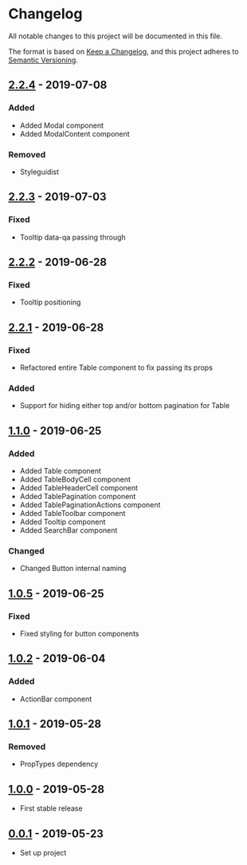 # Changelog
All notable changes to this project will be documented in this file.

The format is based on [Keep a Changelog](https://keepachangelog.com/en/1.0.0/),
and this project adheres to [Semantic Versioning](https://semver.org/spec/v2.0.0.html).

## [2.2.4] - 2019-07-08
### Added
- Added Modal component
- Added ModalContent component

### Removed
- Styleguidist

## [2.2.3] - 2019-07-03
### Fixed
- Tooltip data-qa passing through

## [2.2.2] - 2019-06-28
### Fixed
- Tooltip positioning

## [2.2.1] - 2019-06-28
### Fixed
- Refactored entire Table component to fix passing its props

### Added
- Support for hiding either top and/or bottom pagination for Table

## [1.1.0] - 2019-06-25
### Added
- Added Table component
- Added TableBodyCell component
- Added TableHeaderCell component
- Added TablePagination component
- Added TablePaginationActions component
- Added TableToolbar component
- Added Tooltip component
- Added SearchBar component

### Changed
- Changed Button internal naming

## [1.0.5] - 2019-06-25
### Fixed
- Fixed styling for button components

## [1.0.2] - 2019-06-04
### Added
- ActionBar component

## [1.0.1] - 2019-05-28
### Removed
- PropTypes dependency

## [1.0.0] - 2019-05-28
- First stable release

## [0.0.1] - 2019-05-23
- Set up project

[2.2.4]: https://github.com/RWS-NL/air-node-packages/compare/webcomponents-v2.2.3...webcomponents-v2.2.4
[2.2.3]: https://github.com/RWS-NL/air-node-packages/compare/webcomponents-v2.2.2...webcomponents-v2.2.3
[2.2.2]: https://github.com/RWS-NL/air-node-packages/compare/webcomponents-v2.2.1...webcomponents-v2.2.2
[2.2.1]: https://github.com/RWS-NL/air-node-packages/compare/webcomponents-v1.1.0...webcomponents-v2.2.1
[1.1.0]: https://github.com/RWS-NL/air-node-packages/compare/webcomponents-v1.0.5...webcomponents-v1.1.0
[1.0.5]: https://github.com/RWS-NL/air-node-packages/compare/webcomponents-v1.0.2...webcomponents-v1.0.5
[1.0.2]: https://github.com/RWS-NL/air-node-packages/compare/webcomponents-v1.0.1...webcomponents-v1.0.2
[1.0.1]: https://github.com/RWS-NL/air-node-packages/compare/webcomponents-v1.0.0...webcomponents-v1.0.1
[1.0.0]: https://github.com/RWS-NL/air-node-packages/compare/webcomponents-v0.0.1...webcomponents-v1.0.0
[0.0.1]: https://github.com/RWS-NL/air-node-packages/releases/tag/webcomponents-v0.0.1